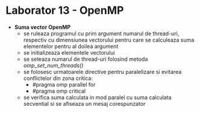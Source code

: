 # Laborator 13 - OpenMP

* **Suma vector OpenMP**
    * se ruleaza programul cu prim argument numarul de thread-uri, respectiv cu dimensiunea vectorului pentru care se calculeaza suma elementelor pentru al doilea argument
    * se initializeaza elementele vectorului
    * se seteaza numarul de thread-uri folosind metoda *omp_set_num_threads()*
    * se folosesc urmatoarele directive pentru paralelizare si evitarea conflictelor din zona critica:
        * #pragma omp parallel for
        * #pragma omp critical
    * se verifica suma calculata in mod paralel cu suma calculata secvential si se afiseaza un mesaj corespunzator
    